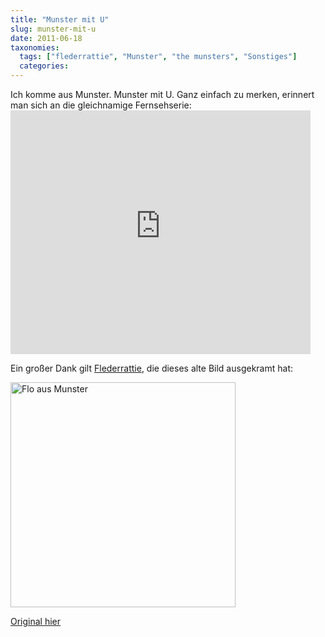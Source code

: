 ```yaml
---
title: "Munster mit U"
slug: munster-mit-u
date: 2011-06-18
taxonomies:
  tags: ["flederrattie", "Munster", "the munsters", "Sonstiges"]
  categories: 
---
```


<p>Ich komme aus Munster. Munster mit U. Ganz einfach zu merken, erinnert man sich an die gleichnamige Fernsehserie:

<iframe width="480" height="390" src="http://www.youtube-nocookie.com/embed/GilAVamn1xU?rel=0" frameborder="0" allowfullscreen></iframe>

Ein großer Dank gilt <a href="http://www.twitter.com/flederrattie" title="Flederrattie bei Twitter">Flederrattie</a>, die dieses alte Bild ausgekramt hat:

<img src="http://asset.soup.io/asset/1993/5234_cf19.jpeg" alt="Flo aus Munster" width="360" align="center">

<a href="http://www.twitter.com/flederrattie" title="Quelle in Flederratties Suppe">Original hier</a></p></body></html>
